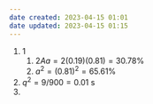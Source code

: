 ```yaml
---
date created: 2023-04-15 01:01
date updated: 2023-04-15 01:15
---
```


1. 1
   1. $2Aa=2(0.19)(0.81)=30.78\%$
   2. $a^2=(0.81)^2=65.61\%$
2. $q^2=9/900=0.01$
   s
3.
